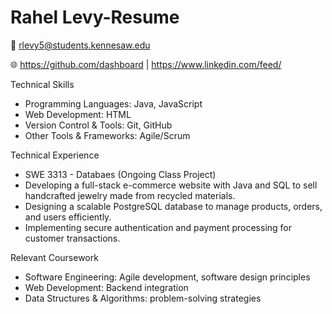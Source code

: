 # Rahel Levy-Resume

📧 rlevy5@students.kennesaw.edu

🌐 https://github.com/dashboard | https://www.linkedin.com/feed/

Technical Skills
* Programming Languages: Java, JavaScript
* Web Development: HTML
* Version Control & Tools: Git, GitHub
* Other Tools & Frameworks: Agile/Scrum
  
Technical Experience
  
* SWE 3313 - Databaes (Ongoing Class Project)
* Developing a full-stack e-commerce website with Java and SQL to sell handcrafted jewelry made from recycled materials.
* Designing a scalable PostgreSQL database to manage products, orders, and users efficiently.
* Implementing secure authentication and payment processing for customer transactions.
  
Relevant Coursework
* Software Engineering: Agile development, software design principles
* Web Development: Backend integration
* Data Structures & Algorithms: problem-solving strategies


